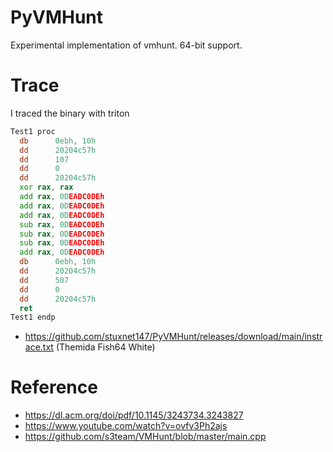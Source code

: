# PyVMHunt
Experimental implementation of vmhunt. 64-bit support.
# Trace
I traced the binary with triton
``` asm
Test1 proc
  db      0ebh, 10h
  dd      20204c57h
  dd      107
  dd      0
  dd      20204c57h
  xor rax, rax
  add rax, 0DEADC0DEh
  add rax, 0DEADC0DEh
  add rax, 0DEADC0DEh
  sub rax, 0DEADC0DEh
  sub rax, 0DEADC0DEh
  sub rax, 0DEADC0DEh
  add rax, 0DEADC0DEh
  db      0ebh, 10h
  dd      20204c57h
  dd      507
  dd      0
  dd      20204c57h
  ret
Test1 endp
```
- https://github.com/stuxnet147/PyVMHunt/releases/download/main/instrace.txt (Themida Fish64 White)
# Reference
- https://dl.acm.org/doi/pdf/10.1145/3243734.3243827
- https://www.youtube.com/watch?v=ovfv3Ph2ajs
- https://github.com/s3team/VMHunt/blob/master/main.cpp

